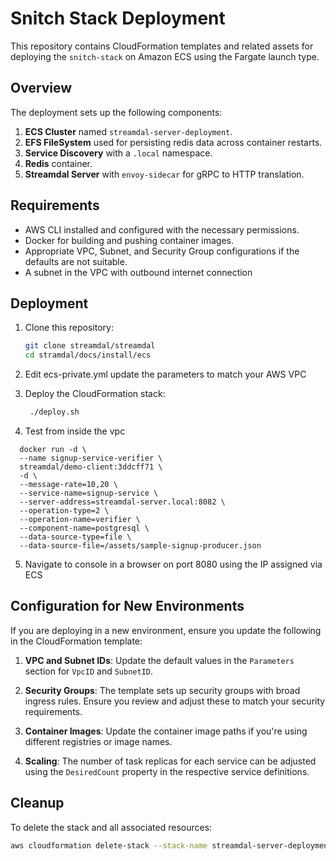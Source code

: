 # Snitch Stack Deployment

This repository contains CloudFormation templates and related assets for deploying the `snitch-stack` on Amazon ECS using the Fargate launch type.

## Overview

The deployment sets up the following components:

1. **ECS Cluster** named `streamdal-server-deployment`.
2. **EFS FileSystem** used for persisting redis data across container restarts.
3. **Service Discovery** with a `.local` namespace.
4. **Redis** container.
5. **Streamdal Server** with `envoy-sidecar` for gRPC to HTTP translation.

## Requirements

- AWS CLI installed and configured with the necessary permissions.
- Docker for building and pushing container images.
- Appropriate VPC, Subnet, and Security Group configurations if the defaults are not suitable.
- A subnet in the VPC with outbound internet connection 

## Deployment

1. Clone this repository:
    ```bash
    git clone streamdal/streamdal
    cd stramdal/docs/install/ecs
    ```

2. Edit ecs-private.yml update the parameters to match your AWS VPC 

3. Deploy the CloudFormation stack:
    ```bash
     ./deploy.sh
    ```
4. Test from inside the vpc 

```
  docker run -d \
  --name signup-service-verifier \
  streamdal/demo-client:3ddcff71 \
  -d \
  --message-rate=10,20 \
  --service-name=signup-service \
  --server-address=streamdal-server.local:8082 \
  --operation-type=2 \
  --operation-name=verifier \
  --component-name=postgresql \
  --data-source-type=file \
  --data-source-file=/assets/sample-signup-producer.json
```

5. Navigate to  console in a browser  on port 8080 using the IP assigned via ECS


## Configuration for New Environments

If you are deploying in a new environment, ensure you update the following in the CloudFormation template:

1. **VPC and Subnet IDs**: Update the default values in the `Parameters` section for `VpcID` and `SubnetID`.

2. **Security Groups**: The template sets up security groups with broad ingress rules. Ensure you review and adjust these to match your security requirements.

3. **Container Images**: Update the container image paths if you're using different registries or image names.

4. **Scaling**: The number of task replicas for each service can be adjusted using the `DesiredCount` property in the respective service definitions.

## Cleanup

To delete the stack and all associated resources:

```bash
aws cloudformation delete-stack --stack-name streamdal-server-deployment
```
